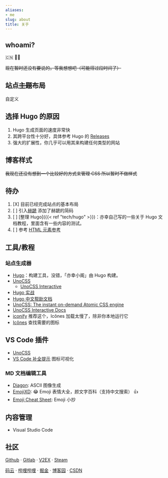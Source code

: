 ```yaml
---
aliases:
- me
slug: about
title: 关于
---
```


<!-- ![avatar](img/avatar.jpg) -->

## whoami?

:cn: :student:

~~现在暂时还没有要说的，等我想想吧（可能得过段时间了）~~

## 站点~~主题~~布局

自定义

## 选择 Hugo 的原因

1. Hugo 生成页面的速度非常快
2. 其跨平台性十分好，具体参考 Hugo 的 [Releases](https://github.com/gohugoio/hugo/releases "Hugo 发行版本")
3. 强大的扩展性，你几乎可以用其来构建任何类型的网站

## 博客样式

~~我现在还没有想到一个比较好的方式来管理 CSS 所以暂时不做样式~~

## 待办

1. [X] 目前已经完成站点的基本布局
2. [ ] 引入[赫蹏](https://sivan.github.io/heti/) 添加了赫蹏的简码
3. [ ] [整理 Hugo]({{< ref "tech/hugo" >}})：亦幸自己写的一些关于 Hugo 文档教程，里面含有一些内容的测试。
4. [ ] 参考 [HTML 元素参考](https://developer.mozilla.org/zh-CN/docs/Web/HTML/Element "MDN Web Docs")

## 工具/教程

### 站点生成器

- [Hugo]：构建工具，没错，「亦幸小阁」由 Hugo 构建。
- [UnoCSS](https://unocss.dev/ "Instant On-demand Atomic CSS Engine")
  - [UnoCSS Interactive](https://unocss.dev/interactive/ "UnoCSS Interactive Docs")
- [Hugo 实战](https://hugo-in-action.foofun.cn/zh "Hugo In Action")
- [Hugo 中文帮助文档](https://hugo.aiaide.com/)
- [UnoCSS: The instant on-demand Atomic CSS engine](https://unocss.dev/)
- [UnoCSS Interactive Docs](https://unocss.dev/interactive/)
- [iconify](http://iconify.design/) 推荐这个，Icônes 加载太慢了，除非你本地运行它
- [Icônes](https://icones.js.org/) 查找需要的图标

## VS Code 插件

- [UnoCSS](https://github.com/unocss/unocss/tree/main/packages/vscode)
- [VS Code 补全提示](https://github.com/antfu/vscode-iconify) 图标可视化

### MD 文档编辑工具

- [Diagon]: ASCII 图像生成
- [EmojiXD]: :joy: Emoji 表情大全，颜文字百科（支持中文搜索） :+1:
- [Emoji Cheat Sheet]: Emoji 小抄

[Hugo]: https://gohugo.io/
[Diagon]: https://arthursonzogni.com/Diagon/
[Emoji Cheat Sheet]: https://www.webfx.com/tools/emoji-cheat-sheet/
[EmojiXD]: https://emojixd.com/

## 内容管理

- Visual Studio Code

## 社区

[Github](https://github.com/hencter) ·
[Gitlab](https://gitlab.com/hencter) ·
[V2EX](https://www.v2ex.com/member/hencte) ·
[Steam](https://steamcommunity.com/id/hencter/)

[码云](https://gitee.com/hencter) ·
[哔哩哔哩](https://space.bilibili.com/62466232) ·
[掘金](https://juejin.cn/user/78820569790024) ·
[博客园](https://www.cnblogs.com/hencter/) ·
[CSDN](https://blog.csdn.net/hencter)
